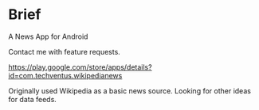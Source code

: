 # Brief


A News App for Android

Contact me with feature requests.

https://play.google.com/store/apps/details?id=com.techventus.wikipedianews

Originally used Wikipedia as a basic news source. Looking for other ideas for data feeds. 

